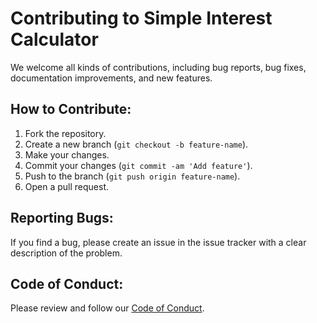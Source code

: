 # Contributing to Simple Interest Calculator

We welcome all kinds of contributions, including bug reports, bug fixes, documentation improvements, and new features.

## How to Contribute:
1. Fork the repository.
2. Create a new branch (`git checkout -b feature-name`).
3. Make your changes.
4. Commit your changes (`git commit -am 'Add feature'`).
5. Push to the branch (`git push origin feature-name`).
6. Open a pull request.

## Reporting Bugs:
If you find a bug, please create an issue in the issue tracker with a clear description of the problem.

## Code of Conduct:
Please review and follow our [Code of Conduct](CODE_OF_CONDUCT.md).

